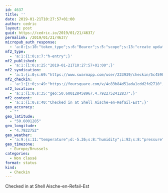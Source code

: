 ```yaml
---
id: 4637
title: ''
date: 2019-01-21T10:27:57+01:00
author: cedric
layout: post
guid: https://cedric.io/2019/01/21/4637/
permalink: /2019/01/21/4637/
micropub_auth_response:
  - 'a:8:{s:10:"token_type";s:6:"Bearer";s:5:"scope";s:13:"create update";s:2:"me";s:18:"https://cedric.io/";s:9:"issued_by";s:45:"https://cedric.io/wp-json/indieauth/1.0/token";s:9:"client_id";s:27:"https://ownyourswarm.p3k.io";s:9:"issued_at";i:1542614471;s:4:"user";i:1;s:13:"last_accessed";i:1548062895;}'
mf2_type:
  - 'a:1:{i:0;s:7:"h-entry";}'
mf2_published:
  - 'a:1:{i:0;s:25:"2019-01-21T10:27:57+01:00";}'
mf2_syndication:
  - 'a:1:{i:0;s:69:"https://www.swarmapp.com/user/223939/checkin/5c45909d16ef67002c9f6ea3";}'
mf2_checkin:
  - 'a:1:{i:0;s:49:"https://foursquare.com/v/4c83b84d51ada1cdd2fd2710";}'
mf2_location:
  - 'a:1:{i:0;s:35:"geo:50.600128458967,4.7922752412837";}'
mf2_content:
  - 'a:1:{i:0;s:40:"Checked in at Shell Aische-en-Refail-Est";}'
geo_accuracy:
  - ""
geo_latitude:
  - "50.6001285"
geo_longitude:
  - "4.7922752"
geo_weather:
  - 'a:9:{s:11:"temperature";d:-5.26;s:8:"humidity";i:92;s:8:"pressure";i:1023;s:4:"wind";a:2:{s:5:"speed";i:1;s:6:"degree";i:300;}s:7:"summary";s:4:"mist";s:4:"icon";s:10:"wi-showers";s:10:"visibility";i:6000;s:7:"sunrise";s:25:"2019-01-21T08:30:19+01:00";s:6:"sunset";s:25:"2019-01-21T17:13:46+01:00";}'
geo_timezone:
  - Europe/Brussels
categories:
  - Non classé
format: status
kind:
  - Checkin
---
```

Checked in at Shell Aische-en-Refail-Est